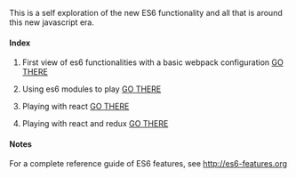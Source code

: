 This is a self exploration of the new ES6 functionality and all that is around this new javascript era.

#### Index ####

1. First view of es6 functionalities with a basic webpack configuration [GO THERE](./es6/README.md)

2. Using es6 modules to play [GO THERE](./es6-modules/README.md)

3. Playing with react [GO THERE](./react/README.md)

4. Playing with react and redux [GO THERE](./react-redux/README.md)


#### Notes ####
For a complete reference guide of ES6 features, see http://es6-features.org